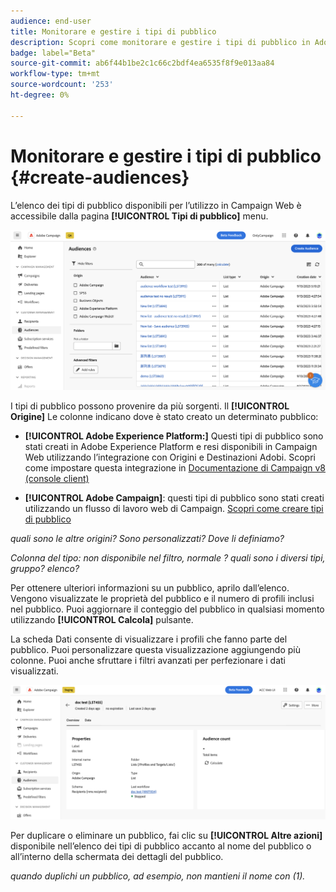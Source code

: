 ```yaml
---
audience: end-user
title: Monitorare e gestire i tipi di pubblico
description: Scopri come monitorare e gestire i tipi di pubblico in Adobe Campaign Web
badge: label="Beta"
source-git-commit: ab6f44b1be2c1c66c2bdf4ea6535f8f9e013aa84
workflow-type: tm+mt
source-wordcount: '253'
ht-degree: 0%

---
```



# Monitorare e gestire i tipi di pubblico {#create-audiences}

L’elenco dei tipi di pubblico disponibili per l’utilizzo in Campaign Web è accessibile dalla pagina **[!UICONTROL Tipi di pubblico]** menu.

![](assets/audiences-list.png)

I tipi di pubblico possono provenire da più sorgenti. Il **[!UICONTROL Origine]** Le colonne indicano dove è stato creato un determinato pubblico:

* **[!UICONTROL Adobe Experience Platform:]** Questi tipi di pubblico sono stati creati in Adobe Experience Platform e resi disponibili in Campaign Web utilizzando l’integrazione con Origini e Destinazioni Adobi. Scopri come impostare questa integrazione in [Documentazione di Campaign v8 (console client)](https://experienceleague.adobe.com/docs/campaign/campaign-v8/connect/ac-aep/ac-aep.html)

* **[!UICONTROL Adobe Campaign]**: questi tipi di pubblico sono stati creati utilizzando un flusso di lavoro web di Campaign. [Scopri come creare tipi di pubblico](create-audience.md)

*quali sono le altre origini? Sono personalizzati? Dove li definiamo?*

*Colonna del tipo: non disponibile nel filtro, normale ? quali sono i diversi tipi, gruppo? elenco?*

Per ottenere ulteriori informazioni su un pubblico, aprilo dall’elenco. Vengono visualizzate le proprietà del pubblico e il numero di profili inclusi nel pubblico. Puoi aggiornare il conteggio del pubblico in qualsiasi momento utilizzando **[!UICONTROL Calcola]** pulsante.

La scheda Dati consente di visualizzare i profili che fanno parte del pubblico. Puoi personalizzare questa visualizzazione aggiungendo più colonne. Puoi anche sfruttare i filtri avanzati per perfezionare i dati visualizzati.

![](assets/audiences-details.png)

Per duplicare o eliminare un pubblico, fai clic su **[!UICONTROL Altre azioni]** disponibile nell’elenco dei tipi di pubblico accanto al nome del pubblico o all’interno della schermata dei dettagli del pubblico.

*quando duplichi un pubblico, ad esempio, non mantieni il nome con (1).*
